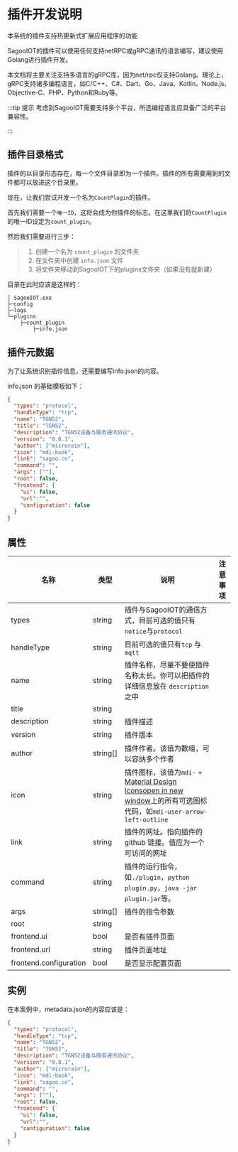 # 插件开发说明

本系统的插件支持热更新式扩展应用程序的功能

SagooIOT的插件可以使用任何支持netRPC或gRPC通讯的语言编写，建议使用Golang进行插件开发。

本文档将主要关注支持多语言的gRPC库，因为net/rpc仅支持Golang。理论上，gRPC支持诸多编程语言，如C/C++、C#、Dart、Go、Java、Kotlin、Node.js、Objective-C、PHP、Python和Ruby等。


:::tip 提示
考虑到SagooIOT需要支持多个平台，所选编程语言应具备广泛的平台兼容性。

:::

## 插件目录格式

插件的以目录形态存在，每一个文件目录即为一个插件。插件的所有需要用到的文件都可以放进这个目录里。

现在，让我们尝试开发一个名为`CountPlugin`的插件。

首先我们需要一个`唯一ID`，这将会成为你插件的标志。在这里我们将`CountPlugin`的唯一ID设定为`count_plugin`。

然后我们需要进行三步：

> 1. 创建一个名为 `count_plugin` 的文件夹
> 2. 在文件夹中创建 `info.json` 文件
> 3. 将文件夹移动到SagooIOT下的plugins文件夹（如果没有就新建）

目录在此时应该是这样的：

```text
│ SagooIOT.exe
├─config
├─logs
└─plugins
    ├─count_plugin
        ├─info.json
```

## 插件元数据
为了让系统识别插件信息，还需要编写info.json的内容。

info.json 的基础模板如下：

```json
{
  "types": "protocol",
  "handleType": "tcp",
  "name": "TGN52",
  "title": "TGN52",
  "description": "TGN52设备与服务通讯协议",
  "version": "0.0.1",
  "author": ["microrain"],
  "icon": "mdi-book",
  "link": "sagoo.cn",
  "command": "",
  "args": [""],
  "root": false,
  "frontend": {
    "ui": false,
    "url":"",
    "configuration": false
  }
}
```

## 属性

| 名称                  | 类型     | 说明                                                         | 注意事项                                                     |
| --------------------- | -------- | ------------------------------------------------------------ | ------------------------------------------------------------ |
| types               | string   | 插件与SagooIOT的通信方式，目前可选的值只有`notice`与`protocol`                                              |                                                              |
| handleType               | string   | 目前可选的值只有`tcp` 与`mqtt`                                                    |                                                              |
| name                  | string   | 插件名称，尽量不要使插件名称太长。你可以把插件的详细信息放在 `description` 之中 |                                                              |
| title                  | string   | |                                                              |
| description           | string   | 插件描述                                                     |                                                              |
| version               | string   | 插件版本                                                     |                                                              |
| author                | string[] | 插件作者。该值为数组，可以容纳多个作者                       |                                                              |
| icon                  | string   | 插件图标，该值为`mdi-` + [Material Design Iconsopen in new window](https://materialdesignicons.com/)上的所有可选图标代码，如`mdi-user-arrow-left-outline` |                                                              |
| link                  | string   | 插件的网址。指向插件的 github 链接。值应为一个可访问的网址   |                                                              |
| command               | string   | 插件的运行指令，如`./plugin`，`python plugin.py`，`java -jar plugin.jar`等。 |                                                              |
| args                  | string[] | 插件的指令参数                                               |                                                              |
| root                  | string   |    |                                                              |
| frontend.ui            | bool     | 是否有插件页面                                               |                                                              |
| frontend.url           | string   | 插件页面地址                                                 |                                                              |
| frontend.configuration | bool     | 是否显示配置页面                                             |                                                              |

## 实例

在本案例中，metadata.json的内容应该是：

```json
{
  "types": "protocol",
  "handleType": "tcp",
  "name": "TGN52",
  "title": "TGN52",
  "description": "TGN52设备与服务通讯协议",
  "version": "0.0.1",
  "author": ["microrain"],
  "icon": "mdi-book",
  "link": "sagoo.cn",
  "command": "",
  "args": [""],
  "root": false,
  "frontend": {
    "ui": false,
    "url":"",
    "configuration": false
  }
}
```

